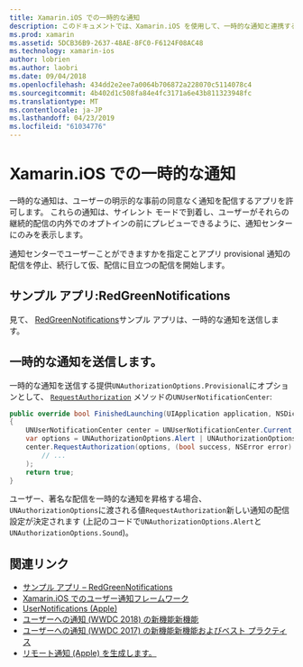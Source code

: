 ```yaml
---
title: Xamarin.iOS での一時的な通知
description: このドキュメントでは、Xamarin.iOS を使用して、一時的な通知と連携する方法について説明します。 IOS 12 で導入された、一時的な通知は、明示的なユーザーのアクセス許可がない通知の停止の通知を送信するアプリケーションを許可します。
ms.prod: xamarin
ms.assetid: 5DCB36B9-2637-48AE-8FC0-F6124F08AC48
ms.technology: xamarin-ios
author: lobrien
ms.author: laobri
ms.date: 09/04/2018
ms.openlocfilehash: 434dd2e2ee7a0064b706872a228070c5114078c4
ms.sourcegitcommit: 4b402d1c508fa84e4fc3171a6e43b811323948fc
ms.translationtype: MT
ms.contentlocale: ja-JP
ms.lasthandoff: 04/23/2019
ms.locfileid: "61034776"
---
```

# <a name="provisional-notifications-in-xamarinios"></a>Xamarin.iOS での一時的な通知

一時的な通知は、ユーザーの明示的な事前の同意なく通知を配信するアプリを許可します。 これらの通知は、サイレント モードで到着し、ユーザーがそれらの継続的配信の内外でのオプトインの前にプレビューできるように、通知センターにのみを表示します。

通知センターでユーザーことができますかを指定ことアプリ provisional 通知の配信を停止、続行して仮、配信に目立つの配信を開始します。

## <a name="sample-app-redgreennotifications"></a>サンプル アプリ:RedGreenNotifications

見て、 [RedGreenNotifications](https://developer.xamarin.com/samples/monotouch/iOS12/RedGreenNotifications)サンプル アプリは、一時的な通知を送信します。

## <a name="sending-provisional-notifications"></a>一時的な通知を送信します。

一時的な通知を送信する提供`UNAuthorizationOptions.Provisional`にオプションとして、 [`RequestAuthorization`](xref:UserNotifications.UNUserNotificationCenter.RequestAuthorization*)
メソッドの`UNUserNotificationCenter`:

```csharp
public override bool FinishedLaunching(UIApplication application, NSDictionary launchOptions)
{
    UNUserNotificationCenter center = UNUserNotificationCenter.Current;
    var options = UNAuthorizationOptions.Alert | UNAuthorizationOptions.Sound | UNAuthorizationOptions.Provisional;
    center.RequestAuthorization(options, (bool success, NSError error) => {
        // ...
    );
    return true;
}
```

ユーザー、著名な配信を一時的な通知を昇格する場合、`UNAuthorizationOptions`に渡される値`RequestAuthorization`新しい通知の配信設定が決定されます (上記のコードで`UNAuthorizationOptions.Alert`と`UNAuthorizationOptions.Sound`)。

## <a name="related-links"></a>関連リンク

- [サンプル アプリ – RedGreenNotifications](https://developer.xamarin.com/samples/monotouch/iOS12/RedGreenNotifications)
- [Xamarin.iOS でのユーザー通知フレームワーク](~/ios/platform/user-notifications/index.md)
- [UserNotifications (Apple)](https://developer.apple.com/documentation/usernotifications?language=objc)
- [ユーザーへの通知 (WWDC 2018) の新機能新機能](https://developer.apple.com/videos/play/wwdc2018/710/)
- [ユーザーへの通知 (WWDC 2017) の新機能新機能およびベスト プラクティス](https://developer.apple.com/videos/play/wwdc2017/708/)
- [リモート通知 (Apple) を生成します。](https://developer.apple.com/documentation/usernotifications/setting_up_a_remote_notification_server/generating_a_remote_notification)
